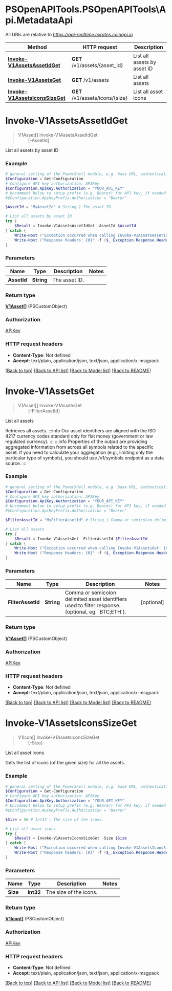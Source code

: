# PSOpenAPITools.PSOpenAPITools\Api.MetadataApi

All URIs are relative to *https://api-realtime.exrates.coinapi.io*

Method | HTTP request | Description
------------- | ------------- | -------------
[**Invoke-V1AssetsAssetIdGet**](MetadataApi.md#Invoke-V1AssetsAssetIdGet) | **GET** /v1/assets/{asset_id} | List all assets by asset ID
[**Invoke-V1AssetsGet**](MetadataApi.md#Invoke-V1AssetsGet) | **GET** /v1/assets | List all assets
[**Invoke-V1AssetsIconsSizeGet**](MetadataApi.md#Invoke-V1AssetsIconsSizeGet) | **GET** /v1/assets/icons/{size} | List all asset icons


<a id="Invoke-V1AssetsAssetIdGet"></a>
# **Invoke-V1AssetsAssetIdGet**
> V1Asset[] Invoke-V1AssetsAssetIdGet<br>
> &nbsp;&nbsp;&nbsp;&nbsp;&nbsp;&nbsp;&nbsp;&nbsp;[-AssetId] <String><br>

List all assets by asset ID

### Example
```powershell
# general setting of the PowerShell module, e.g. base URL, authentication, etc
$Configuration = Get-Configuration
# Configure API key authorization: APIKey
$Configuration.ApiKey.Authorization = "YOUR_API_KEY"
# Uncomment below to setup prefix (e.g. Bearer) for API key, if needed
#$Configuration.ApiKeyPrefix.Authorization = "Bearer"

$AssetId = "MyAssetId" # String | The asset ID.

# List all assets by asset ID
try {
    $Result = Invoke-V1AssetsAssetIdGet -AssetId $AssetId
} catch {
    Write-Host ("Exception occurred when calling Invoke-V1AssetsAssetIdGet: {0}" -f ($_.ErrorDetails | ConvertFrom-Json))
    Write-Host ("Response headers: {0}" -f ($_.Exception.Response.Headers | ConvertTo-Json))
}
```

### Parameters

Name | Type | Description  | Notes
------------- | ------------- | ------------- | -------------
 **AssetId** | **String**| The asset ID. | 

### Return type

[**V1Asset[]**](V1Asset.md) (PSCustomObject)

### Authorization

[APIKey](../README.md#APIKey)

### HTTP request headers

 - **Content-Type**: Not defined
 - **Accept**: text/plain, application/json, text/json, application/x-msgpack

[[Back to top]](#) [[Back to API list]](../README.md#documentation-for-api-endpoints) [[Back to Model list]](../README.md#documentation-for-models) [[Back to README]](../README.md)

<a id="Invoke-V1AssetsGet"></a>
# **Invoke-V1AssetsGet**
> V1Asset[] Invoke-V1AssetsGet<br>
> &nbsp;&nbsp;&nbsp;&nbsp;&nbsp;&nbsp;&nbsp;&nbsp;[-FilterAssetId] <String><br>

List all assets

Retrieves all assets.                :::info  Our asset identifiers are aligned with the ISO 4217 currency codes standard only for fiat money (government or law regulated currency).  :::                :::info  Properties of the output are providing aggregated information from across all symbols related to the specific asset. If you need to calculate your aggregation (e.g., limiting only the particular type of symbols), you should use /v1/symbols endpoint as a data source.  :::

### Example
```powershell
# general setting of the PowerShell module, e.g. base URL, authentication, etc
$Configuration = Get-Configuration
# Configure API key authorization: APIKey
$Configuration.ApiKey.Authorization = "YOUR_API_KEY"
# Uncomment below to setup prefix (e.g. Bearer) for API key, if needed
#$Configuration.ApiKeyPrefix.Authorization = "Bearer"

$FilterAssetId = "MyFilterAssetId" # String | Comma or semicolon delimited asset identifiers used to filter response. (optional, eg. `BTC;ETH`). (optional)

# List all assets
try {
    $Result = Invoke-V1AssetsGet -FilterAssetId $FilterAssetId
} catch {
    Write-Host ("Exception occurred when calling Invoke-V1AssetsGet: {0}" -f ($_.ErrorDetails | ConvertFrom-Json))
    Write-Host ("Response headers: {0}" -f ($_.Exception.Response.Headers | ConvertTo-Json))
}
```

### Parameters

Name | Type | Description  | Notes
------------- | ------------- | ------------- | -------------
 **FilterAssetId** | **String**| Comma or semicolon delimited asset identifiers used to filter response. (optional, eg. &#x60;BTC;ETH&#x60;). | [optional] 

### Return type

[**V1Asset[]**](V1Asset.md) (PSCustomObject)

### Authorization

[APIKey](../README.md#APIKey)

### HTTP request headers

 - **Content-Type**: Not defined
 - **Accept**: text/plain, application/json, text/json, application/x-msgpack

[[Back to top]](#) [[Back to API list]](../README.md#documentation-for-api-endpoints) [[Back to Model list]](../README.md#documentation-for-models) [[Back to README]](../README.md)

<a id="Invoke-V1AssetsIconsSizeGet"></a>
# **Invoke-V1AssetsIconsSizeGet**
> V1Icon[] Invoke-V1AssetsIconsSizeGet<br>
> &nbsp;&nbsp;&nbsp;&nbsp;&nbsp;&nbsp;&nbsp;&nbsp;[-Size] <Int32><br>

List all asset icons

Gets the list of icons (of the given size) for all the assets.

### Example
```powershell
# general setting of the PowerShell module, e.g. base URL, authentication, etc
$Configuration = Get-Configuration
# Configure API key authorization: APIKey
$Configuration.ApiKey.Authorization = "YOUR_API_KEY"
# Uncomment below to setup prefix (e.g. Bearer) for API key, if needed
#$Configuration.ApiKeyPrefix.Authorization = "Bearer"

$Size = 56 # Int32 | The size of the icons.

# List all asset icons
try {
    $Result = Invoke-V1AssetsIconsSizeGet -Size $Size
} catch {
    Write-Host ("Exception occurred when calling Invoke-V1AssetsIconsSizeGet: {0}" -f ($_.ErrorDetails | ConvertFrom-Json))
    Write-Host ("Response headers: {0}" -f ($_.Exception.Response.Headers | ConvertTo-Json))
}
```

### Parameters

Name | Type | Description  | Notes
------------- | ------------- | ------------- | -------------
 **Size** | **Int32**| The size of the icons. | 

### Return type

[**V1Icon[]**](V1Icon.md) (PSCustomObject)

### Authorization

[APIKey](../README.md#APIKey)

### HTTP request headers

 - **Content-Type**: Not defined
 - **Accept**: text/plain, application/json, text/json, application/x-msgpack

[[Back to top]](#) [[Back to API list]](../README.md#documentation-for-api-endpoints) [[Back to Model list]](../README.md#documentation-for-models) [[Back to README]](../README.md)

